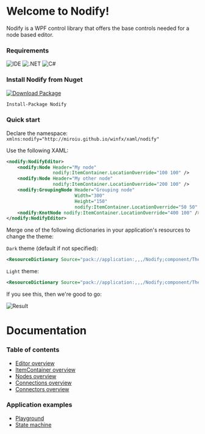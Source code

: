 # Welcome to Nodify!

Nodify is a WPF control library that offers the base controls needed for a node based editor.

### Requirements
![IDE](https://img.shields.io/static/v1?label=%20&message=VS%202019&color=informational&style=for-the-badge&logo=visual-studio)
![.NET](https://img.shields.io/static/v1?label=%20&message=Core%203.1&color=5C2D91&style=for-the-badge&logo=.net)
![C#](https://img.shields.io/static/v1?label=%20&message=8.0&color=239120&style=for-the-badge&logo=c-sharp)

### Install Nodify from Nuget
[![Download Package](https://img.shields.io/nuget/v/Nodify?label=Download&logo=nuget&style=for-the-badge)](https://www.nuget.org/packages/Nodify/)

```xml
Install-Package Nodify
```

### Quick start
Declare the namespace: ```xmlns:nodify="http://miroiu.github.io/winfx/xaml/nodify"```

Use the following XAML:
```xml
<nodify:NodifyEditor>
    <nodify:Node Header="My node"
                 nodify:ItemContainer.LocationOverride="100 100" />
    <nodify:Node Header="My other node"
                 nodify:ItemContainer.LocationOverride="200 100" />
    <nodify:GroupingNode Header="Grouping node"
                         Width="300"
                         Height="150"
                         nodify:ItemContainer.LocationOverride="50 50" />
    <nodify:KnotNode nodify:ItemContainer.LocationOverride="400 100" />
</nodify:NodifyEditor>
```

Merge one of the following dictionaries in your application's resources to change the theme:

```Dark``` theme (default if not specified):
```xml
<ResourceDictionary Source="pack://application:,,,/Nodify;component/Themes/Dark.xaml" />
```
```Light``` theme:
```xml
<ResourceDictionary Source="pack://application:,,,/Nodify;component/Themes/Light.xaml" />
```

If you see this, then we're good to go:

![Result](https://i.imgur.com/SAbOxhY.png)

# Documentation

### Table of contents
- [Editor overview](Editor-Overview)
- [ItemContainer overview](ItemContainer-Overview)
- [Nodes overview](Nodes-Overview)
- [Connections overview](Connections-Overview)
- [Connectors overview](Connectors-Overview)

### Application examples
- [Playground](https://github.com/miroiu/nodify/tree/master/Examples/Nodify.Playground)
- [State machine](https://github.com/miroiu/nodify/tree/master/Examples/Nodify.StateMachine)
